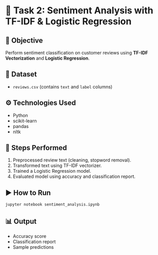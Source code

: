# 💬 Task 2: Sentiment Analysis with TF-IDF & Logistic Regression

## 📌 Objective
Perform sentiment classification on customer reviews using **TF-IDF Vectorization** and **Logistic Regression**.

## 📂 Dataset
- `reviews.csv` (contains `text` and `label` columns)

## ⚙️ Technologies Used
- Python
- scikit-learn
- pandas
- nltk

## 🧪 Steps Performed
1. Preprocessed review text (cleaning, stopword removal).
2. Transformed text using TF-IDF vectorizer.
3. Trained a Logistic Regression model.
4. Evaluated model using accuracy and classification report.

## ▶️ How to Run
```bash
jupyter notebook sentiment_analysis.ipynb
```

## 📊 Output
- Accuracy score
- Classification report
- Sample predictions
